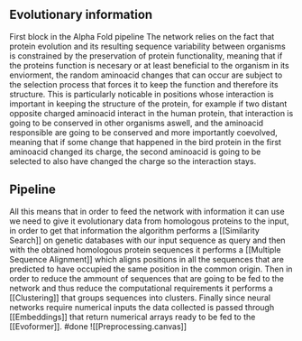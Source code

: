 ## Evolutionary information
First block in the Alpha Fold pipeline
The network relies on the fact that protein evolution and its resulting sequence variability between organisms is constrained by the preservation of protein functionality, meaning that if the proteins function is necesary or at least beneficial to the organism in its enviorment, the random aminoacid changes that can occur are subject to the selection process that forces it to keep the function and therefore its structure.
This is particularly noticable in positions whose interaction is important in keeping the structure of the protein, for example if two distant opposite charged aminoacid interact in the human protein, that interaction is going to be conserved in other organisms aswell, and the aminoacid responsible are going to be conserved and more importantly coevolved, meaning that if some change that happened in the bird protein in the first aminoacid changed its charge, the second aminoacid is going to be selected to also have changed the charge so the interaction stays.

## Pipeline
All this means that in order to feed the network with information it can use we need to give it evolutionary data from homologous proteins to the input, in order to get that information the algorithm performs a [[Similarity Search]] on genetic databases with our input sequence as query and then with the obtained homologous protein sequences it performs a [[Multiple Sequence Alignment]] which aligns positions in all the sequences that are predicted to have occupied the same position in the common origin.
Then in order to reduce the ammount of sequences that are going to be fed to the network and thus reduce the computational requirements it performs a [[Clustering]] that groups sequences into clusters. Finally since neural networks require numerical inputs the data collected is passed through [[Embeddings]] that return numerical arrays ready to be fed to the [[Evoformer]].
#done 
![[Preprocessing.canvas]]
